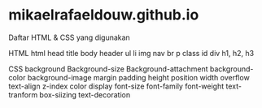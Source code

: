 # mikaelrafaeldouw.github.io

Daftar HTML & CSS yang digunakan


HTML
html
head
title
body
header
ul
li
img
nav
br
p
class
id
div
h1, h2, h3

CSS
background
Background-size
Background-attachment
background-color
background-image
margin
padding
height
position
width
overflow
text-align
z-index
color
display
font-size
font-family
font-weight
text-tranform
box-siizing
text-decoration
